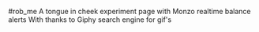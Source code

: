 #rob_me
A tongue in cheek experiment page with Monzo realtime balance alerts
With thanks to Giphy search engine for gif's
